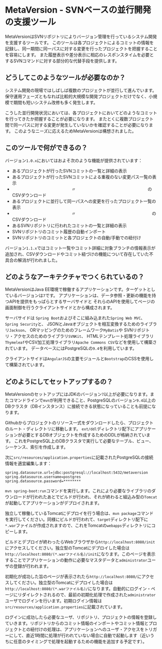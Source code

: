 # MetaVersion - SVNベースの並行開発の支援ツール

MetaVersionはSVNリポジトリによりバージョン管理を行っているシステム開発を支援するツールです。
このツールは各プロジェクトによるコミットの情報を記録し、同一期間に同一パスに対する変更を行ったプロジェクトを把握することを容易にします。
また履歴表示や差分表示に相応のレスポンスタイムを必要とするSVNコマンドに対する部分的な代替手段を提供します。

## どうしてこのようなツールが必要なのか？

システム開発の現場ではしばしば複数のプロジェクトが並行して進んでいます。
保守運用フェーズともなれば比較的大規模な開発プロジェクトだけでなく、小規模で期間も短いシステム改修も多く発生します。

こうした並行開発状況においては、各プロジェクトにおいてどのようなコミットを行ってきたか把握することが必要になります。
またとくに複数プロジェクト間で同一パスに対する変更が発生していないかを確認することが必要になります。
このようなニーズに応えるためMetaVersionは構想されました。

## このツールで何ができるの？

バージョン`1.0.x`においてはおよそ次のような機能が提供されています：

* あるプロジェクトが行ったSVNコミットの一覧と詳細の表示
* あるプロジェクトが行ったSVNコミットによる重複のない変更パス一覧の表示
* 　　　　　　　　　　　　　　〃　　　　　　　　　　　　　　　　　のCSVダウンロード
* あるプロジェクトに並行して同一パスへの変更を行ったプロジェクト一覧の表示
* 　　　　　　　　　　　　　　〃　　　　　　　　　　　　　　　　　　のCSVダウンロード
* あるSVNリポジトリに行われたコミットの一覧と詳細の表示
* SVNリポジトリのコミット履歴の自動インポート
* SVNリポジトリのコミットと各プロジェクトの自動/手動での紐付け

バージョン`1.1.x`ではコミット一覧やコミット詳細に対象ブランチの情報表示が追加され、CSVダウンロードやコミット紐づけの機能について存在していた不具合の解消が行われました。

## どのようなアーキテクチャでつくられているの？

MetaVersionはJava EE環境で稼働するアプリケーションです。ターゲットとしているバージョンは`7`です。
アプリケーションは、データ参照・更新の機能を持つAPIを提供をもっぱらとするサーバサイドと
それらのAPIを使用してページの画面制御を行うクライアントサイドとから構成されます。

サーバサイドは `Spring Boot`およびそこに組み込まれた`Spring Web MVC`、`Spring Security`と、
JSONとJavaオブジェクトを相互変換するためのライブラリ`Jackson`、
ORマッピングのためのフレームワーク`MyBatis`や SVNリポジトリ・アクセスのためのライブラリ`SVNKit`、
HTMLテンプレート処理ライブラリ`Thymeleaf`やCSV加工処理ライブラリ`Apache Commons CSV`などを使用して構築されています。
データベースにはPostgreSQLの`9.4`を利用しています。

クライアントサイドは`AngularJS`の主要モジュールと`Bootstrap`のCSSを使用して構築されています。

## どのようにしてセットアップするの？

MetaVersionのセットアップにはJDKのバージョン`7`以上が必要になります。またコマンドラインで`mvn`が利用できること、PostgreSQLのバージョン`9.4`以上のDBクラスタ（DBインスタンス）に接続できる状態になっていることも前提になります。

Githubからプロジェクトのリソース一式をダウンロードしたら、プロジェクトのルート・ディレクトリに移動します。
`ext/ddl`ディレクトリ配下にアプリケーションが必要とするDBオブジェクトを作成するためのDDLが格納されています。
これをPostgreSQL上のDBクラスタで実行して必要なテーブル、ビュー、シーケンス、索引を作成します。

次に`src/resources/application.properties`に記載されたPostgreSQLの接続情報を適宜編集します：

```
spring.datasource.url=jdbc:postgresql://localhost:5432/metaversion
spring.datasource.username=postgres
spring.datasource.password=********
```

`mvn spring-boot:run`コマンドを実行します。これにより必要なライブラリのダウンロードが行われたあとでビルドが行われ、それが終わると組込み型の`Tomcat`が起動してアプリケーションがデプロイされます。

独立して稼働しているTomcatにデプロイを行う場合は、`mvn package`コマンドを実行してください。同様にビルドが行われて、`target`ディレクトリ配下に`*.war`ファイルが作成されますので、これをTomcatの`webapps`ディレクトリにコピーします。

ビルドとデプロイが終わったらWebブラウザから`http://localhost:8080/init`にアクセスしてください。独立型のTomcatにデプロイした場合は`http://localhost:8080/(*.warファイル名)/init`になります。このページを表示することでアプリケーションの動作に必要なマスタデータと`administrator`ユーザの登録が行われます。

初期化が成功した旨のページが表示されたら`http://localhost:8080/`にアクセスしてください。独立型のTomcatにデプロイした場合は`http://localhost:8080/(*.warファイル名)/`になります。自動的にログイン・ページにリダイレクトされるので、最前の初期化処理で作成された`administrator`ユーザでログインを行います。初期ログイン情報は`src/resources/application.properties`に記載されています。

ログインに成功したら必要なユーザ、リポジトリ、プロジェクトの情報を登録していきます。リポジトリからのコミット情報のインポートやコミット情報とプロジェクトとの紐付けの処理は、アプリケーションへのユーザ・アクセスをトリガーにして、直近1時間に処理が行われていない場合に自動で起動します（近いうちに任意のタイミングで処理を起動するための機能を追加する予定です）。







